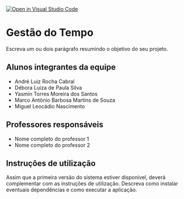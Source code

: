 [![Open in Visual Studio Code](https://classroom.github.com/assets/open-in-vscode-718a45dd9cf7e7f842a935f5ebbe5719a5e09af4491e668f4dbf3b35d5cca122.svg)](https://classroom.github.com/online_ide?assignment_repo_id=11819853&assignment_repo_type=AssignmentRepo)
# Gestão do Tempo

Escreva um ou dois parágrafo resumindo o objetivo do seu projeto.

## Alunos integrantes da equipe

* André Luiz Rocha Cabral
* Débora Luiza de Paula Silva
* Yasmin Torres Moreira dos Santos
* Marco Antônio Barbosa Martins de Souza
* Miguel Leocádio Nascimento

## Professores responsáveis

* Nome completo do professor 1
* Nome completo do professor 2

## Instruções de utilização

Assim que a primeira versão do sistema estiver disponível, deverá complementar com as instruções de utilização. Descreva como instalar eventuais dependências e como executar a aplicação.
